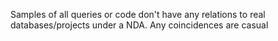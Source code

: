 Samples of all queries or code don't have any relations to real databases/projects under a NDA. Any coincidences are casual
